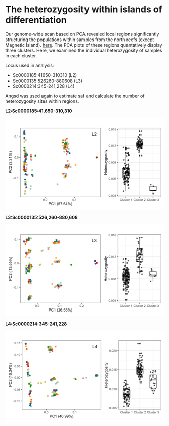 The heterozygosity within islands of differentiation
================

Our genome-wide scan based on PCA revealed local regions significantly
structuring the populations within samples from the north reefs (except
Magnetic Island). [here](09.pcangsd_selection.md). The PCA plots of
these regions quantatively display three clusters. Here, we examined the
individual heterozygosity of samples in each cluster.

Locus used in analysis:

- Sc0000185:41650-310310 (L2)
- Sc0000135:526260-880608 (L3)
- Sc0000214:345-241,228 (L4)

Angsd was used again to estimate saf and calculate the number of
heterozygosity sites within regions.

**L2:Sc0000185:41,650-310,310**

<img src="het_inversion_files/figure-gfm/sc185-het,-1.png" width="672" />

**L3:Sc0000135:526,260-880,608**

<img src="het_inversion_files/figure-gfm/sc0000135-het-1.png" width="672" />

**L4:Sc0000214:345-241,228**

<img src="het_inversion_files/figure-gfm/sc0000214-het,-1.png" width="672" />
